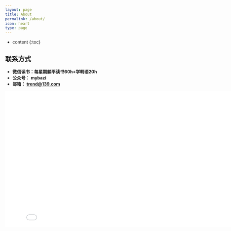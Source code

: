 ```yaml
---
layout: page
title: About
permalink: /about/
icon: heart
type: page
---
```


* content
{:toc}

## 联系方式
* **微信读书：每星期躺平读书60h+学韩语20h**
* **公众号： mybazi**
* **邮箱： trend@139.com**
<iframe frameborder="0" width="825" height="440" iframe src="//player.bilibili.com/player.html?aid=18808058&bvid=BV1vW411e7Z7&cid=30675519&page=1" scrolling="no" border="0" frameborder="no" framespacing="0" allowfullscreen="true"> </iframe>
